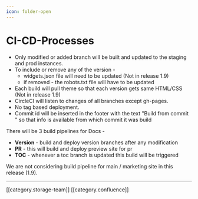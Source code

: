 ```yaml
---
icon: folder-open
---
```


# CI-CD-Processes

* Only modified or added branch will be built and updated to the staging and prod instances.
* To include or remove any of the version -
  * widgets.json file will need to be updated (Not in release 1.9)
  * if removed - the robots.txt file will have to be updated
* Each build will pull theme so that each version gets same HTML/CSS (Not in release 1.9)
* CircleCI will listen to changes of all branches except gh-pages.
* No tag based deployment.&#x20;
* Commit id will be inserted in the footer with the text "Build from commit " so that info is available from which commit it was build

There will be 3 build pipelines for Docs -&#x20;

* **Version** - build and deploy version branches after any modification
* **PR** - this will build and deploy preview site for pr
* **TOC** - whenever a toc branch is updated this build will be triggered

We are not considering build pipeline for main / marketing site in this release (1.9).&#x20;

***

\[\[category.storage-team]] \[\[category.confluence]]
